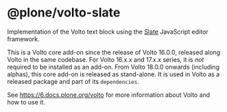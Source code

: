 # @plone/volto-slate

Implementation of the Volto text block using the
[Slate](https://www.slatejs.org/) JavaScript editor framework.

This is a Volto core add-on since the release of Volto 16.0.0, released along Volto in the same codebase.
For Volto 16.x.x and 17.x.x series, it is *not* required to be installed as an add-on.
From Volto 18.0.0 onwards (including alphas), this core add-on is released as stand-alone.
It is used in Volto as a released package and part of its `dependencies`.

See https://6.docs.plone.org/volto for more information about Volto and how to use it.
